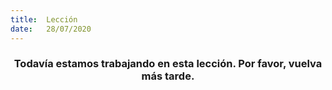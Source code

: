 ```yaml
---
title:  Lección
date:   28/07/2020
---
```


### <center>Todavía estamos trabajando en esta lección. Por favor, vuelva más tarde.</center>
